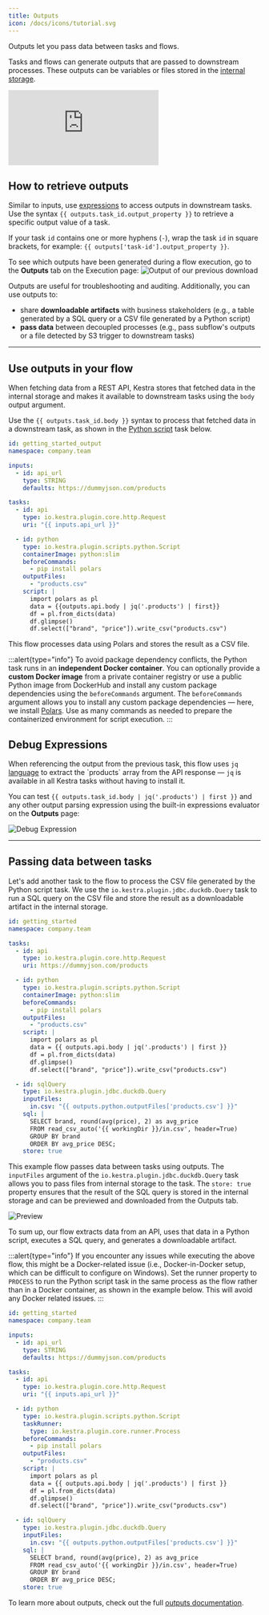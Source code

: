 ```yaml
---
title: Outputs
icon: /docs/icons/tutorial.svg
---
```


Outputs let you pass data between tasks and flows.

Tasks and flows can generate outputs that are passed to downstream processes. These outputs can be variables or files stored in the [internal storage](../07.architecture/09.internal-storage.md).

<div class="video-container">
  <iframe src="https://www.youtube.com/embed/G7rH-VpMOUc?si=sG7Ky8nZMTx98y36" title="YouTube video player" frameborder="0" allow="accelerometer; autoplay; clipboard-write; encrypted-media; gyroscope; picture-in-picture; web-share" referrerpolicy="strict-origin-when-cross-origin" allowfullscreen></iframe>
</div>

## How to retrieve outputs

Similar to inputs, use [expressions](../expressions/index.md) to access outputs in downstream tasks. Use the syntax `{{ outputs.task_id.output_property }}` to retrieve a specific output value of a task.

If your task `id` contains one or more hyphens (`-`), wrap the task `id` in square brackets, for example: `{{ outputs['task-id'].output_property }}`.

To see which outputs have been generated during a flow execution, go to the **Outputs** tab on the Execution page:
![Output of our previous download](@assets/docs/tutorial/outputs/output.png)

Outputs are useful for troubleshooting and auditing. Additionally, you can use outputs to:
- share **downloadable artifacts** with business stakeholders (e.g., a table generated by a SQL query or a CSV file generated by a Python script)
- **pass data** between decoupled processes (e.g., pass subflow's outputs or a file detected by S3 trigger to downstream tasks)

---

## Use outputs in your flow

When fetching data from a REST API, Kestra stores that fetched data in the internal storage and makes it available to downstream tasks using the `body` output argument.

Use the `{{ outputs.task_id.body }}` syntax to process that fetched data in a downstream task, as shown in the [Python script](plugins/plugin-script-python/io.kestra.plugin.scripts.python.script) task below.

```yaml
id: getting_started_output
namespace: company.team

inputs:
  - id: api_url
    type: STRING
    defaults: https://dummyjson.com/products

tasks:
  - id: api
    type: io.kestra.plugin.core.http.Request
    uri: "{{ inputs.api_url }}"

  - id: python
    type: io.kestra.plugin.scripts.python.Script
    containerImage: python:slim
    beforeCommands:
      - pip install polars
    outputFiles:
      - "products.csv"
    script: |
      import polars as pl
      data = {{outputs.api.body | jq('.products') | first}}
      df = pl.from_dicts(data)
      df.glimpse()
      df.select(["brand", "price"]).write_csv("products.csv")
```

This flow processes data using Polars and stores the result as a CSV file.

:::alert{type="info"}
To avoid package dependency conflicts, the Python task runs in an **independent Docker container**. You can optionally provide a **custom Docker image** from a private container registry or use a public Python image from DockerHub and install any custom package dependencies using the `beforeCommands` argument. The `beforeCommands` argument allows you to install any custom package dependencies — here, we install [Polars](https://www.pola.rs/). Use as many commands as needed to prepare the containerized environment for script execution.
:::

## Debug Expressions

When referencing the output from the previous task, this flow uses `jq` [language](https://en.wikipedia.org/wiki/Jq_(programming_language)) to extract the `products` array from the API response — `jq` is available in all Kestra tasks without having to install it.

You can test `{{ outputs.task_id.body | jq('.products') | first }}` and any other output parsing expression using the built-in expressions evaluator on the **Outputs** page:

![Debug Expression](@assets/docs/tutorial/outputs/eval_expressions.png)

---

## Passing data between tasks

Let's add another task to the flow to process the CSV file generated by the Python script task. We use the `io.kestra.plugin.jdbc.duckdb.Query` task to run a SQL query on the CSV file and store the result as a downloadable artifact in the internal storage.

```yaml
id: getting_started
namespace: company.team

tasks:
  - id: api
    type: io.kestra.plugin.core.http.Request
    uri: https://dummyjson.com/products

  - id: python
    type: io.kestra.plugin.scripts.python.Script
    containerImage: python:slim
    beforeCommands:
      - pip install polars
    outputFiles:
      - "products.csv"
    script: |
      import polars as pl
      data = {{ outputs.api.body | jq('.products') | first }}
      df = pl.from_dicts(data)
      df.glimpse()
      df.select(["brand", "price"]).write_csv("products.csv")

  - id: sqlQuery
    type: io.kestra.plugin.jdbc.duckdb.Query
    inputFiles:
      in.csv: "{{ outputs.python.outputFiles['products.csv'] }}"
    sql: |
      SELECT brand, round(avg(price), 2) as avg_price
      FROM read_csv_auto('{{ workingDir }}/in.csv', header=True)
      GROUP BY brand
      ORDER BY avg_price DESC;
    store: true
```

This example flow passes data between tasks using outputs. The `inputFiles` argument of the `io.kestra.plugin.jdbc.duckdb.Query` task allows you to pass files from internal storage to the task. The `store: true` property ensures that the result of the SQL query is stored in the internal storage and can be previewed and downloaded from the Outputs tab.

![Preview](@assets/docs/tutorial/outputs/preview.png)


To sum up, our flow extracts data from an API, uses that data in a Python script, executes a SQL query, and generates a downloadable artifact.

:::alert{type="info"}
If you encounter any issues while executing the above flow, this might be a Docker-related issue (i.e., Docker-in-Docker setup, which can be difficult to configure on Windows). Set the runner property to `PROCESS` to run the Python script task in the same process as the flow rather than in a Docker container, as shown in the example below. This will avoid any Docker related issues.
:::

```yaml
id: getting_started
namespace: company.team

inputs:
  - id: api_url
    type: STRING
    defaults: https://dummyjson.com/products

tasks:
  - id: api
    type: io.kestra.plugin.core.http.Request
    uri: "{{ inputs.api_url }}"

  - id: python
    type: io.kestra.plugin.scripts.python.Script
    taskRunner:
      type: io.kestra.plugin.core.runner.Process
    beforeCommands:
      - pip install polars
    outputFiles:
      - "products.csv"
    script: |
      import polars as pl
      data = {{ outputs.api.body | jq('.products') | first }}
      df = pl.from_dicts(data)
      df.glimpse()
      df.select(["brand", "price"]).write_csv("products.csv")

  - id: sqlQuery
    type: io.kestra.plugin.jdbc.duckdb.Query
    inputFiles:
      in.csv: "{{ outputs.python.outputFiles['products.csv'] }}"
    sql: |
      SELECT brand, round(avg(price), 2) as avg_price
      FROM read_csv_auto('{{ workingDir }}/in.csv', header=True)
      GROUP BY brand
      ORDER BY avg_price DESC;
    store: true
```

To learn more about outputs, check out the full [outputs documentation](../04.workflow-components/06.outputs.md).
